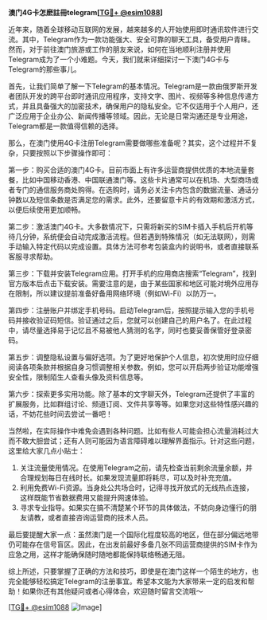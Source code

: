 **澳门4G卡怎麽註冊telegram[[TG💪+ @esim1088](https://t.me/s/esim1088)]**

近年来，随着全球移动互联网的发展，越来越多的人开始使用即时通讯软件进行交流。其中，Telegram作为一款功能强大、安全可靠的聊天工具，备受用户青睐。然而，对于前往澳门旅游或工作的朋友来说，如何在当地顺利注册并使用Telegram成为了一个小难题。今天，我们就来详细探讨一下澳门4G卡与Telegram的那些事儿。

首先，让我们简单了解一下Telegram的基本情况。Telegram是一款由俄罗斯开发者团队开发的跨平台即时通讯应用程序，支持文字、图片、视频等多种信息传递方式，并且具备强大的加密技术，确保用户的隐私安全。它不仅适用于个人用户，还广泛应用于企业办公、新闻传播等领域。因此，无论是日常沟通还是专业用途，Telegram都是一款值得信赖的选择。

那么，在澳门使用4G卡注册Telegram需要做哪些准备呢？其实，这个过程并不复杂，只要按照以下步骤操作即可：

第一步：购买合适的澳门4G卡。目前市面上有许多运营商提供优质的本地流量套餐，比如中国移动香港、中国联通澳门等。这些卡片通常可以在机场、大型商场或者专门的通信服务商处购得。在选购时，请务必关注卡内包含的数据流量、通话分钟数以及短信条数是否满足您的需求。此外，还要留意卡片的有效期和激活方式，以便后续使用更加顺畅。

第二步：激活澳门4G卡。大多数情况下，只需将新买的SIM卡插入手机后开机等待几分钟，系统便会自动完成激活流程。但若遇到特殊情况（如无法联网），则需手动输入特定代码以完成设置。具体方法可参考包装盒内的说明书，或者直接联系客服寻求帮助。

第三步：下载并安装Telegram应用。打开手机的应用商店搜索“Telegram”，找到官方版本后点击下载安装。需要注意的是，由于某些国家和地区可能对境外应用存在限制，所以建议提前准备好备用网络环境（例如Wi-Fi）以防万一。

第四步：注册账户并绑定手机号码。启动Telegram后，按照提示输入您的手机号码并接收验证码短信。验证通过之后，您就可以创建自己的用户名了。在此过程中，请尽量选择易于记忆且不易被他人猜测的名字，同时也要妥善保管好登录密码。

第五步：调整隐私设置与偏好选项。为了更好地保护个人信息，初次使用时应仔细阅读各项条款并根据自身习惯调整相关参数。例如，您可以开启两步验证功能增强安全性，限制陌生人查看头像及资料信息等。

第六步：探索更多实用功能。除了基本的文字聊天外，Telegram还提供了丰富的扩展服务，比如群组讨论、频道订阅、文件共享等等。如果您对这些特性感兴趣的话，不妨花些时间去尝试一番吧！

当然啦，在实际操作中难免会遇到各种问题。比如有些人可能会担心流量消耗过大而不敢大胆尝试；还有人则可能因为语言障碍难以理解界面指示。针对这些问题，这里给大家几点小贴士：

1. 关注流量使用情况。在使用Telegram之前，请先检查当前剩余流量余额，并合理规划每日在线时长。如果发现流量即将耗尽，可以及时补充充值。
2. 利用免费Wi-Fi资源。当身处公共场合时，记得寻找开放式的无线热点连接，这样既能节省数据费用又能提升网速体验。
3. 寻求专业指导。如果实在搞不清楚某个环节的具体做法，不妨向身边懂行的朋友请教，或者直接咨询运营商的技术人员。

最后要提醒大家一点：虽然澳门是一个国际化程度较高的地区，但在部分偏远地带仍可能存在信号盲区。因此，在出发前最好多备几张不同运营商提供的SIM卡作为应急之用，这样才能确保随时随地都能保持联络畅通无阻。

综上所述，只要掌握了正确的方法和技巧，即使是在澳门这样一个陌生的地方，也完全能够轻松搞定Telegram的注册事宜。希望本文能为大家带来一定的启发和帮助！如果你还有其他疑问或者心得体会，欢迎随时留言交流哦～

[[TG💪+ @esim1088](https://t.me/s/esim1088) ![Image](https://i.postimg.cc/4NQfJmqS/Snipaste-2025-05-13-00-14-12.png)]